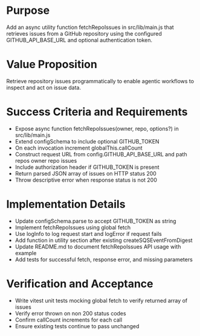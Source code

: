 # Purpose

Add an async utility function fetchRepoIssues in src/lib/main.js that retrieves issues from a GitHub repository using the configured GITHUB_API_BASE_URL and optional authentication token.

# Value Proposition

Retrieve repository issues programmatically to enable agentic workflows to inspect and act on issue data.

# Success Criteria and Requirements

* Expose async function fetchRepoIssues(owner, repo, options?) in src/lib/main.js
* Extend configSchema to include optional GITHUB_TOKEN
* On each invocation increment globalThis.callCount
* Construct request URL from config.GITHUB_API_BASE_URL and path repos owner repo issues
* Include authorization header if GITHUB_TOKEN is present
* Return parsed JSON array of issues on HTTP status 200
* Throw descriptive error when response status is not 200

# Implementation Details

* Update configSchema.parse to accept GITHUB_TOKEN as string
* Implement fetchRepoIssues using global fetch
* Use logInfo to log request start and logError if request fails
* Add function in utility section after existing createSQSEventFromDigest
* Update README.md to document fetchRepoIssues API usage with example
* Add tests for successful fetch, response error, and missing parameters

# Verification and Acceptance

* Write vitest unit tests mocking global fetch to verify returned array of issues
* Verify error thrown on non 200 status codes
* Confirm callCount increments for each call
* Ensure existing tests continue to pass unchanged